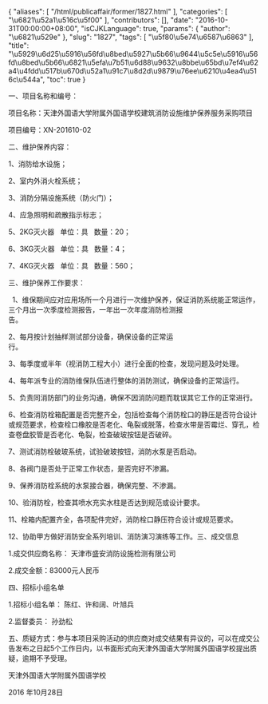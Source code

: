 {
    "aliases": [
        "/html/publicaffair/former/1827.html"
    ],
    "categories": [
        "\u6821\u52a1\u516c\u5f00"
    ],
    "contributors": [],
    "date": "2016-10-31T00:00:00+08:00",
    "isCJKLanguage": true,
    "params": {
        "author": "\u6821\u529e"
    },
    "slug": "1827",
    "tags": [
        "\u5f80\u5e74\u6587\u6863"
    ],
    "title": "\u5929\u6d25\u5916\u56fd\u8bed\u5927\u5b66\u9644\u5c5e\u5916\u56fd\u8bed\u5b66\u6821\u5efa\u7b51\u6d88\u9632\u8bbe\u65bd\u7ef4\u62a4\u4fdd\u517b\u670d\u52a1\u91c7\u8d2d\u9879\u76ee\u6210\u4ea4\u516c\u544a",
    "toc": true
}

一、项目名称和编号：




项目名称：天津外国语大学附属外国语学校建筑消防设施维护保养服务采购项目




项目编号：XN-201610-02




二、维护保养内容：




1、消防给水设施；




2、室内外消火栓系统；




3、消防分隔设施系统（防火门）；




4、应急照明和疏散指示标志；




5、2KG灭火器   单位：具   数量：20；




6、3KG灭火器   单位：具   数量：4；




7、4KG灭火器   单位：具   数量：560；




三、维护保养工作要求：




  1、维保期间应对应用场所一个月进行一次维护保养，保证消防系统能正常运作，三个月出一次季度检测报告，一年出一次年度消防检测报告。                                    




2、每月按计划抽样测试部分设备，确保设备的正常运行。                                       




3、每季度或半年（视消防工程大小）进行全面的检查，发现问题及时处理。




4、每年派专业的消防维保队伍进行整体的消防测试，确保设备的正常运行。




5、负责同消防部门的业务沟通，确保不因消防问题而耽误其它工作的正常进行。




6、检查消防栓箱配置是否完整齐全，包括检查每个消防栓口的静压是否符合设计或规范要求，检查栓口橡胶是否老化、龟裂或脱落，检查水带是否霉烂、穿孔，检查卷盘胶管是否老化、龟裂，检查破玻按钮是否破碎。




7、测试消防栓破玻系统，试验破玻按钮，消防水泵是否启动。




8、各阀门是否处于正常工作状态，是否完好不渗漏。




9、保养消防栓系统的水泵接合器，确保完整、不渗漏。




10、验消防栓，检查其喷水充实水柱是否达到规范或设计要求。




11、栓箱内配置齐全，各项配件完好，消防栓口静压符合设计或规范要求。




12、协助甲方做好消防安全系列培训、消防演习演练等工作。三、成交信息




1.成交供应商名称： 天津市盛安消防设施检测有限公司




2.成交金额：83000元人民币




四、招标小组名单




1.招标小组名单： 陈红、许和阔、叶旭兵




2.监督委员： 孙劲松




五、质疑方式：参与本项目采购活动的供应商对成交结果有异议的，可以在成交公告发布之日起5个工作日内，以书面形式向天津外国语大学附属外国语学校提出质疑，逾期不予受理。




天津外国语大学附属外国语学校




2016 年10月28日


